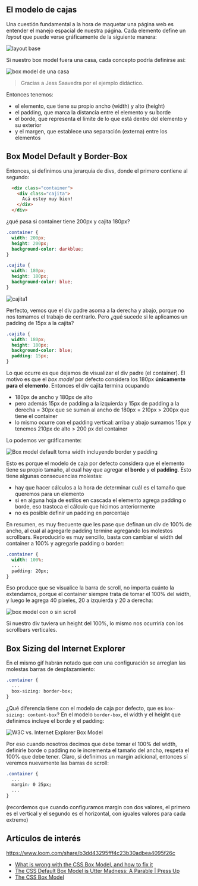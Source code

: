 ## El modelo de cajas

Una cuestión fundamental a la hora de maquetar una página web es entender el manejo espacial de nuestra página. Cada elemento define un _layout_ que puede verse gráficamente de la siguiente manera:

![layout base](./images/boxModel.png)

Si nuestro box model fuera una casa, cada concepto podría definirse así:

![box model de una casa](./images/houseBoxModel.jpg)

> Gracias a Jess Saavedra por el ejemplo didáctico.

Entonces tenemos:

- el elemento, que tiene su propio ancho (width) y alto (height)
- el padding, que marca la distancia entre el elemento y su borde
- el borde, que representa el límite de lo que está dentro del elemento y su exterior
- y el margen, que establece una separación (externa) entre los elementos

## Box Model Default y Border-Box

Entonces, si definimos una jerarquía de divs, donde el primero contiene al segundo:

```html
  <div class="container">
    <div class="cajita">
      Acá estoy muy bien!
    </div>
  </div>
```

¿qué pasa si container tiene 200px y cajita 180px?

```css
.container {
  width: 200px;
  height: 200px;
  background-color: darkblue;
}

.cajita {
  width: 180px;
  height: 180px;
  background-color: blue;
}
```

![cajita1](./images/cajita1.png)

Perfecto, vemos que el div padre asoma a la derecha y abajo, porque no nos tomamos el trabajo de centrarlo. Pero ¿qué sucede si le aplicamos un padding de 15px a la cajita?

```css
.cajita {
  width: 180px;
  height: 180px;
  background-color: blue;
  padding: 15px;
}
```

Lo que ocurre es que dejamos de visualizar el div padre (el container). El motivo es que el _box model_ por defecto considera los 180px **únicamente para el elemento**. Entonces el div cajita termina ocupando

- 180px de ancho y 180px de alto
- pero además 15px de padding a la izquierda y 15px de padding a la derecha = 30px que se suman al ancho de 180px = 210px > 200px que tiene el container
- lo mismo ocurre con el padding vertical: arriba y abajo sumamos 15px y tenemos 210px de alto > 200 px del container

Lo podemos ver gráficamente:

![Box model default toma width incluyendo border y padding](./images/boxModelDefault.gif)

Esto es porque el modelo de caja por defecto considera que el elemento tiene su propio tamaño, al cual hay que agregar **el borde** y **el padding**. Esto tiene algunas consecuencias molestas:

- hay que hacer cálculos a la hora de determinar cuál es el tamaño que queremos para un elemento
- si en alguna hoja de estilos en cascada el elemento agrega padding o borde, eso trastoca el cálculo que hicimos anteriormente
- no es posible definir un padding en porcentaje

En resumen, es muy frecuente que les pase que definan un div de 100% de ancho, al cual al agregarle padding termine agregando los molestos scrollbars. Reproducirlo es muy sencillo, basta con cambiar el width del container a 100% y agregarle padding o border:

```css
.container {
  width: 100%;
  ...
  padding: 20px;
}
```

Eso produce que se visualice la barra de scroll, no importa cuánto la extendamos, porque el container siempre trata de tomar el 100% del width, y luego le agrega 40 píxeles, 20 a izquierda y 20 a derecha:

![box model con o sin scroll](./images/boxModelScroll.gif)

Si nuestro div tuviera un height del 100%, lo mismo nos ocurriría con los scrollbars verticales.

## Box Sizing del Internet Explorer

En el mismo gif habrán notado que con una configuración se arreglan las molestas barras de desplazamiento:

```css
.container {
  ...
  box-sizing: border-box;
}
```

¿Qué diferencia tiene con el modelo de caja por defecto, que es `box-sizing: content-box`? En el modelo `border-box`, el width y el height que definimos incluye el borde y el padding:

![W3C vs. Internet Explorer Box Model](./images/box-model-comparison.png)

Por eso cuando nosotros decimos que debe tomar el 100% del width, definirle borde o padding no le incrementa el tamaño del ancho, respeta el 100% que debe tener. Claro, si definimos un margin adicional, entonces sí veremos nuevamente las barras de scroll:

```css
.container {
  ...
  margin: 0 25px;
  ...  
}
```

(recordemos que cuando configuramos margin con dos valores, el primero es el vertical y el segundo es el horizontal, con iguales valores para cada extremo)

## Artículos de interés

https://www.loom.com/share/b3dd43295fff4c23b30adbea4095f26c

- [What is wrong with the CSS Box Model, and how to fix it](https://pressupinc.com/blog/2014/01/whats-wrong-css-box-model-fix/)
- [The CSS Default Box Model is Utter Madness: A Parable | Press Up](https://pressupinc.com/blog/2014/01/css-default-box-model-utter-madness-parable/)
- [The CSS Box Model](https://css-tricks.com/the-css-box-model/)

